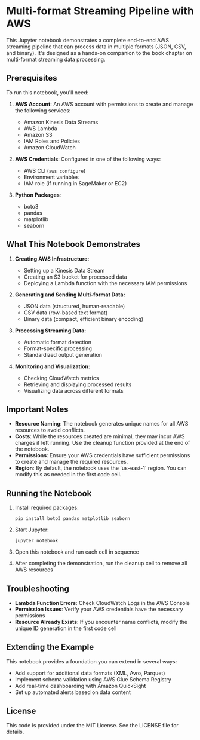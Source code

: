 # Multi-format Streaming Pipeline with AWS

This Jupyter notebook demonstrates a complete end-to-end AWS streaming pipeline that can process data in multiple formats (JSON, CSV, and binary). It's designed as a hands-on companion to the book chapter on multi-format streaming data processing.

## Prerequisites

To run this notebook, you'll need:

1. **AWS Account**: An AWS account with permissions to create and manage the following services:
   - Amazon Kinesis Data Streams
   - AWS Lambda
   - Amazon S3
   - IAM Roles and Policies
   - Amazon CloudWatch

2. **AWS Credentials**: Configured in one of the following ways:
   - AWS CLI (`aws configure`)
   - Environment variables
   - IAM role (if running in SageMaker or EC2)

3. **Python Packages**:
   - boto3
   - pandas
   - matplotlib
   - seaborn

## What This Notebook Demonstrates

1. **Creating AWS Infrastructure:**
   - Setting up a Kinesis Data Stream
   - Creating an S3 bucket for processed data
   - Deploying a Lambda function with the necessary IAM permissions

2. **Generating and Sending Multi-format Data:**
   - JSON data (structured, human-readable)
   - CSV data (row-based text format)
   - Binary data (compact, efficient binary encoding)

3. **Processing Streaming Data:**
   - Automatic format detection
   - Format-specific processing
   - Standardized output generation

4. **Monitoring and Visualization:**
   - Checking CloudWatch metrics
   - Retrieving and displaying processed results
   - Visualizing data across different formats

## Important Notes

- **Resource Naming**: The notebook generates unique names for all AWS resources to avoid conflicts.
- **Costs**: While the resources created are minimal, they may incur AWS charges if left running. Use the cleanup function provided at the end of the notebook.
- **Permissions**: Ensure your AWS credentials have sufficient permissions to create and manage the required resources.
- **Region**: By default, the notebook uses the 'us-east-1' region. You can modify this as needed in the first code cell.

## Running the Notebook

1. Install required packages:
   ```
   pip install boto3 pandas matplotlib seaborn
   ```

2. Start Jupyter:
   ```
   jupyter notebook
   ```

3. Open this notebook and run each cell in sequence

4. After completing the demonstration, run the cleanup cell to remove all AWS resources

## Troubleshooting

- **Lambda Function Errors**: Check CloudWatch Logs in the AWS Console
- **Permission Issues**: Verify your AWS credentials have the necessary permissions
- **Resource Already Exists**: If you encounter name conflicts, modify the unique ID generation in the first code cell

## Extending the Example

This notebook provides a foundation you can extend in several ways:

- Add support for additional data formats (XML, Avro, Parquet)
- Implement schema validation using AWS Glue Schema Registry
- Add real-time dashboarding with Amazon QuickSight
- Set up automated alerts based on data content

## License

This code is provided under the MIT License. See the LICENSE file for details.

